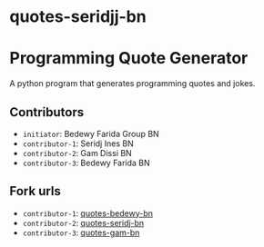 # quotes-seridjj-bn
# Programming Quote Generator

A python program that generates programming quotes and jokes.

## Contributors
- `initiator`: Bedewy Farida Group BN
- `contributor-1`: Seridj Ines BN
- `contributor-2`: Gam Dissi BN
- `contributor-3`: Bedewy Farida BN

## Fork urls
- `contributor-1`: [quotes-bedewy-bn](url-1)
- `contributor-2`: [quotes-seridj-bn](url-2)
- `contributor-3`: [quotes-gam-bn](url-3)
